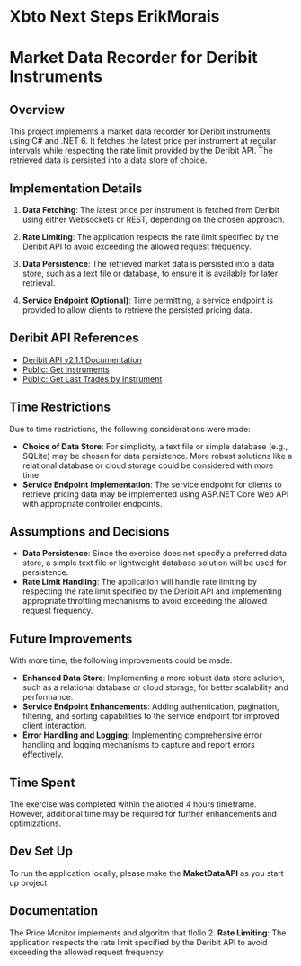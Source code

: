 # Xbto Next Steps ErikMorais

# Market Data Recorder for Deribit Instruments

## Overview

This project implements a market data recorder for Deribit instruments using C# and .NET 6. It fetches the latest price per instrument at regular intervals while respecting the rate limit provided by the Deribit API. The retrieved data is persisted into a data store of choice.

## Implementation Details

1. **Data Fetching**: The latest price per instrument is fetched from Deribit using either Websockets or REST, depending on the chosen approach.

2. **Rate Limiting**: The application respects the rate limit specified by the Deribit API to avoid exceeding the allowed request frequency.

3. **Data Persistence**: The retrieved market data is persisted into a data store, such as a text file or database, to ensure it is available for later retrieval.

4. **Service Endpoint (Optional)**: Time permitting, a service endpoint is provided to allow clients to retrieve the persisted pricing data.

## Deribit API References

- [Deribit API v2.1.1 Documentation](https://docs.deribit.com/#deribit-api-v2-1-1)
- [Public: Get Instruments](https://docs.deribit.com/#public-get_instruments)
- [Public: Get Last Trades by Instrument](https://docs.deribit.com/#public-get_last_trades_by_instrument)

## Time Restrictions

Due to time restrictions, the following considerations were made:

- **Choice of Data Store**: For simplicity, a text file or simple database (e.g., SQLite) may be chosen for data persistence. More robust solutions like a relational database or cloud storage could be considered with more time.
- **Service Endpoint Implementation**: The service endpoint for clients to retrieve pricing data may be implemented using ASP.NET Core Web API with appropriate controller endpoints.

## Assumptions and Decisions

- **Data Persistence**: Since the exercise does not specify a preferred data store, a simple text file or lightweight database solution will be used for persistence.
- **Rate Limit Handling**: The application will handle rate limiting by respecting the rate limit specified by the Deribit API and implementing appropriate throttling mechanisms to avoid exceeding the allowed request frequency.

## Future Improvements

With more time, the following improvements could be made:

- **Enhanced Data Store**: Implementing a more robust data store solution, such as a relational database or cloud storage, for better scalability and performance.
- **Service Endpoint Enhancements**: Adding authentication, pagination, filtering, and sorting capabilities to the service endpoint for improved client interaction.
- **Error Handling and Logging**: Implementing comprehensive error handling and logging mechanisms to capture and report errors effectively.

## Time Spent

The exercise was completed within the allotted 4 hours timeframe. However, additional time may be required for further enhancements and optimizations.


## Dev Set Up 
To run the application locally, please make the **MaketDataAPI** as you start up project


## Documentation

The Price Monitor implements and algoritm that flollo
2. **Rate Limiting**: The application respects the rate limit specified by the Deribit API to avoid exceeding the allowed request frequency.




